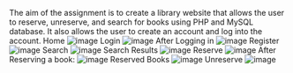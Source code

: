 The aim of the assignment is to create a library website that allows the user to reserve, unreserve, and search for books using PHP and MySQL database. It also allows the user to create an account and log into the account. 
Home
![image](https://github.com/ELCOLgit/Library-Website/assets/94052797/6570adc0-3531-4d67-bcf4-0b723570b16c)
Login
![image](https://github.com/ELCOLgit/Library-Website/assets/94052797/b0e2f824-441e-4d26-80be-e618e77e174c)
After Logging in
![image](https://github.com/ELCOLgit/Library-Website/assets/94052797/b02c3bb0-6b01-4adc-8603-fe5ee389d632)
Register
![image](https://github.com/ELCOLgit/Library-Website/assets/94052797/35064921-5468-46b6-b061-71a886911730)
Search
![image](https://github.com/ELCOLgit/Library-Website/assets/94052797/fe3b546f-fc99-42f0-892c-cd36c30bc13e)
Search Results
![image](https://github.com/ELCOLgit/Library-Website/assets/94052797/093b2c2e-307e-4c24-b3f6-8cf28e6e93fd)
Reserve
![image](https://github.com/ELCOLgit/Library-Website/assets/94052797/1c8fc6c0-1f9d-4942-a8a9-65e94f4835a4)
After Reserving a book:
![image](https://github.com/ELCOLgit/Library-Website/assets/94052797/af3b3dd3-6600-439a-8644-11f02db77977)
Reserved Books
![image](https://github.com/ELCOLgit/Library-Website/assets/94052797/d718d723-545f-46d3-97ca-e5b683742c41)
Unreserve
![image](https://github.com/ELCOLgit/Library-Website/assets/94052797/bcde65f9-eafa-4b0e-9c2d-531309bfd2ed)

